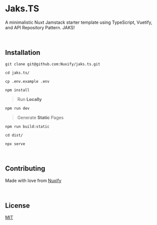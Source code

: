 # Jaks.TS

A minimalistic Nuxt Jamstack starter template using TypeScript, Vuetify, and API Repository Pattern. JAKS!

&nbsp;

## Installation

```
git clone git@github.com:Nuxify/jaks.ts.git
```

```
cd jaks.ts/
```

```
cp .env.example .env
```

```
npm install
```

> Run **Locally**

```
npm run dev
```

> Generate **Static** Pages

```
npm run build:static
```

```
cd dist/
```

```
npx serve
```

&nbsp;

## Contributing

Made with love from [Nuxify](https://nuxify.tech/)

&nbsp;

## License

[MIT](https://choosealicense.com/licenses/mit/)
